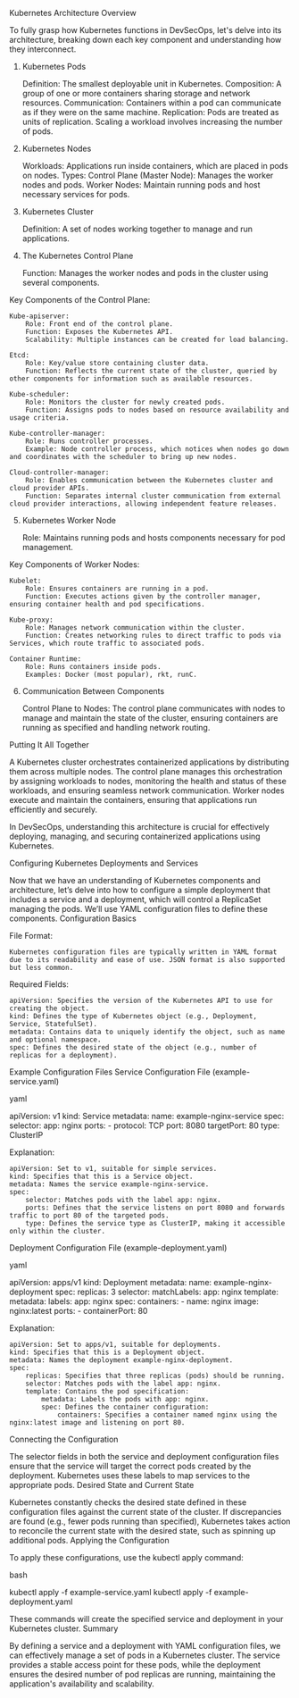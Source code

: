 Kubernetes Architecture Overview

To fully grasp how Kubernetes functions in DevSecOps, let's delve into its architecture, breaking down each key component and understanding how they interconnect.
1. Kubernetes Pods

    Definition: The smallest deployable unit in Kubernetes.
    Composition: A group of one or more containers sharing storage and network resources.
    Communication: Containers within a pod can communicate as if they were on the same machine.
    Replication: Pods are treated as units of replication. Scaling a workload involves increasing the number of pods.

2. Kubernetes Nodes

    Workloads: Applications run inside containers, which are placed in pods on nodes.
    Types:
        Control Plane (Master Node): Manages the worker nodes and pods.
        Worker Nodes: Maintain running pods and host necessary services for pods.

3. Kubernetes Cluster

    Definition: A set of nodes working together to manage and run applications.

4. The Kubernetes Control Plane

    Function: Manages the worker nodes and pods in the cluster using several components.

Key Components of the Control Plane:

    Kube-apiserver:
        Role: Front end of the control plane.
        Function: Exposes the Kubernetes API.
        Scalability: Multiple instances can be created for load balancing.

    Etcd:
        Role: Key/value store containing cluster data.
        Function: Reflects the current state of the cluster, queried by other components for information such as available resources.

    Kube-scheduler:
        Role: Monitors the cluster for newly created pods.
        Function: Assigns pods to nodes based on resource availability and usage criteria.

    Kube-controller-manager:
        Role: Runs controller processes.
        Example: Node controller process, which notices when nodes go down and coordinates with the scheduler to bring up new nodes.

    Cloud-controller-manager:
        Role: Enables communication between the Kubernetes cluster and cloud provider APIs.
        Function: Separates internal cluster communication from external cloud provider interactions, allowing independent feature releases.

5. Kubernetes Worker Node

    Role: Maintains running pods and hosts components necessary for pod management.

Key Components of Worker Nodes:

    Kubelet:
        Role: Ensures containers are running in a pod.
        Function: Executes actions given by the controller manager, ensuring container health and pod specifications.

    Kube-proxy:
        Role: Manages network communication within the cluster.
        Function: Creates networking rules to direct traffic to pods via Services, which route traffic to associated pods.

    Container Runtime:
        Role: Runs containers inside pods.
        Examples: Docker (most popular), rkt, runC.

6. Communication Between Components

    Control Plane to Nodes: The control plane communicates with nodes to manage and maintain the state of the cluster, ensuring containers are running as specified and handling network routing.

Putting It All Together

A Kubernetes cluster orchestrates containerized applications by distributing them across multiple nodes. The control plane manages this orchestration by assigning workloads to nodes, monitoring the health and status of these workloads, and ensuring seamless network communication. Worker nodes execute and maintain the containers, ensuring that applications run efficiently and securely.

In DevSecOps, understanding this architecture is crucial for effectively deploying, managing, and securing containerized applications using Kubernetes.


Configuring Kubernetes Deployments and Services

Now that we have an understanding of Kubernetes components and architecture, let’s delve into how to configure a simple deployment that includes a service and a deployment, which will control a ReplicaSet managing the pods. We’ll use YAML configuration files to define these components.
Configuration Basics

File Format:

    Kubernetes configuration files are typically written in YAML format due to its readability and ease of use. JSON format is also supported but less common.

Required Fields:

    apiVersion: Specifies the version of the Kubernetes API to use for creating the object.
    kind: Defines the type of Kubernetes object (e.g., Deployment, Service, StatefulSet).
    metadata: Contains data to uniquely identify the object, such as name and optional namespace.
    spec: Defines the desired state of the object (e.g., number of replicas for a deployment).

Example Configuration Files
Service Configuration File (example-service.yaml)

yaml

apiVersion: v1
kind: Service
metadata:
  name: example-nginx-service
spec:
  selector:
    app: nginx
  ports:
    - protocol: TCP
      port: 8080
      targetPort: 80
  type: ClusterIP

Explanation:

    apiVersion: Set to v1, suitable for simple services.
    kind: Specifies that this is a Service object.
    metadata: Names the service example-nginx-service.
    spec:
        selector: Matches pods with the label app: nginx.
        ports: Defines that the service listens on port 8080 and forwards traffic to port 80 of the targeted pods.
        type: Defines the service type as ClusterIP, making it accessible only within the cluster.

Deployment Configuration File (example-deployment.yaml)

yaml

apiVersion: apps/v1
kind: Deployment
metadata:
  name: example-nginx-deployment
spec:
  replicas: 3
  selector:
    matchLabels:
      app: nginx
  template:
    metadata:
      labels:
        app: nginx
    spec:
      containers:
      - name: nginx
        image: nginx:latest
        ports:
        - containerPort: 80

Explanation:

    apiVersion: Set to apps/v1, suitable for deployments.
    kind: Specifies that this is a Deployment object.
    metadata: Names the deployment example-nginx-deployment.
    spec:
        replicas: Specifies that three replicas (pods) should be running.
        selector: Matches pods with the label app: nginx.
        template: Contains the pod specification:
            metadata: Labels the pods with app: nginx.
            spec: Defines the container configuration:
                containers: Specifies a container named nginx using the nginx:latest image and listening on port 80.

Connecting the Configuration

The selector fields in both the service and deployment configuration files ensure that the service will target the correct pods created by the deployment. Kubernetes uses these labels to map services to the appropriate pods.
Desired State and Current State

Kubernetes constantly checks the desired state defined in these configuration files against the current state of the cluster. If discrepancies are found (e.g., fewer pods running than specified), Kubernetes takes action to reconcile the current state with the desired state, such as spinning up additional pods.
Applying the Configuration

To apply these configurations, use the kubectl apply command:

bash

kubectl apply -f example-service.yaml
kubectl apply -f example-deployment.yaml

These commands will create the specified service and deployment in your Kubernetes cluster.
Summary

By defining a service and a deployment with YAML configuration files, we can effectively manage a set of pods in a Kubernetes cluster. The service provides a stable access point for these pods, while the deployment ensures the desired number of pod replicas are running, maintaining the application's availability and scalability.
